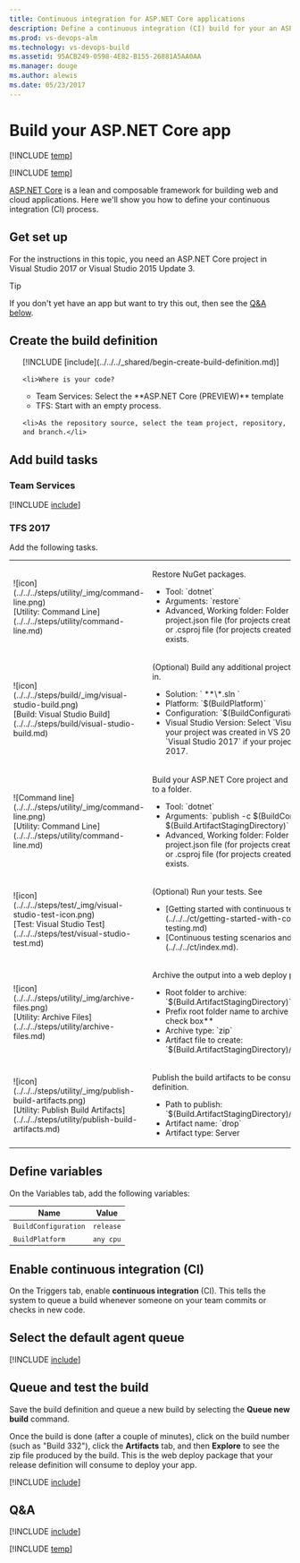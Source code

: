 ```yaml
---
title: Continuous integration for ASP.NET Core applications
description: Define a continuous integration (CI) build for your an ASP.NET Core app in Visual Studio Team Services or Microsoft Team Foundation Server (TFS)
ms.prod: vs-devops-alm
ms.technology: vs-devops-build
ms.assetid: 95ACB249-0598-4E82-B155-26881A5AA0AA
ms.manager: douge
ms.author: alewis
ms.date: 05/23/2017
---
```


# Build your ASP.NET Core app

[!INCLUDE [temp](../../../_shared/version-tfs-2017-rtm.md)]

[!INCLUDE [temp](../../../_shared/ci-cd-newbies.md)]

[ASP.NET Core](http://www.asp.net/core) is a lean and composable framework for building web and cloud applications. Here we'll show you how to define your continuous integration (CI) process.

## Get set up

For the instructions in this topic, you need an ASP.NET Core project in Visual Studio 2017 or Visual Studio 2015 Update 3.

> [!TIP]
> If you don't yet have an app but want to try this out, then see the [Q&A below](#new_solution).

## Create the build definition

<ol>
    [!INCLUDE [include](../../../_shared/begin-create-build-definition.md)]

    <li>Where is your code?
   <ul>
      <li>Team Services: Select the **ASP.NET Core (PREVIEW)** template</li>
      <li>TFS: Start with an empty process.</li>
   </ul>
   </li>


    <li>As the repository source, select the team project, repository, and branch.</li>

</ol>

## Add build tasks

### Team Services

[!INCLUDE [include](../_shared/aspnet-core-build-tasks.md)]

### TFS 2017

Add the following tasks.

  <table>
  <tr>
    <td>![icon](../../../steps/utility/_img/command-line.png)<br/>[Utility: Command Line](../../../steps/utility/command-line.md)</td>
    <td>
      <p>Restore NuGet packages.</p>
      <ul>
        <li>Tool: `dotnet`</li>
        <li>Arguments: `restore`</li>
        <li>Advanced, Working folder: Folder in which the project.json file (for projects created with VS 2015) or .csproj file (for projects created with VS 2017) exists.</li>
      </ul>
    </td>
  </tr>
  <tr>
    <td>![icon](../../../steps/build/_img/visual-studio-build.png)<br>[Build: Visual Studio Build](../../../steps/build/visual-studio-build.md)</td>
    <td>
      <p>(Optional) Build any additional projects that are checked in.<p>
      <ul>
          <li>Solution: ` **\*.sln `</li>
          <li>Platform: `$(BuildPlatform)`</li>
          <li>Configuration: `$(BuildConfiguration)`</li>
          <li>Visual Studio Version: Select `Visual Studio 2015` if your project was created in VS 2015 Update 3. Select `Visual Studio 2017` if your project was created in VS 2017.</li>
      </ul>
    </td>
  </tr>
  <tr>
    <td>![Command line](../../../steps/utility/_img/command-line.png)<br/>[Utility: Command Line](../../../steps/utility/command-line.md)</td>
    <td>
      <p>Build your ASP.NET Core project and publish the output to a folder.</p>
      <ul>
        <li>Tool: `dotnet`</li>
        <li>Arguments: `publish -c $(BuildConfiguration) -o $(Build.ArtifactStagingDirectory)`</li>
        <li>Advanced, Working folder: Folder in which the project.json file (for projects created with VS 2015) or .csproj file (for projects created with VS 2017) exists.</li>
      </ul>
    </td>
  </tr>
  <tr>
    <td>![icon](../../../steps/test/_img/visual-studio-test-icon.png)<br/>[Test: Visual Studio Test](../../../steps/test/visual-studio-test.md)</td>
    <td>
    <p>(Optional) Run your tests. See</p>
   <ul>
   <li>[Getting started with continuous testing](../../../ct/getting-started-with-continuous-testing.md)</li>
    <li>[Continuous testing scenarios and capabilities](../../../ct/index.md).</li>
    </ul>
    </td>
  </tr>
  <tr>
    <td>![icon](../../../steps/utility/_img/archive-files.png)<br>[Utility: Archive Files](../../../steps/utility/archive-files.md)</td>
    <td>
      <p>Archive the output into a web deploy package.</p>
      <ul>
        <li>Root folder to archive: `$(Build.ArtifactStagingDirectory)`</li>
        <li>Prefix root folder name to archive paths: **Clear this check box**
        <li>Archive type: `zip`</li>
        <li>Artifact file to create: `$(Build.ArtifactStagingDirectory)/$(Build.BuildId).zip`</li>
      </ul>
    </td>
  </tr>
  <tr>
    <td>![icon](../../../steps/utility/_img/publish-build-artifacts.png)<br>[Utility: Publish Build Artifacts](../../../steps/utility/publish-build-artifacts.md)</td>
    <td>
      <p>Publish the build artifacts to be consumed by a release definition.</p>
      <ul>
        <li>Path to publish: `$(Build.ArtifactStagingDirectory)/$(Build.BuildId).zip`</li>
        <li>Artifact name: `drop`</li>
        <li>Artifact type: Server</li>
      </ul>
    </td>
  </tr>
  </table>

## Define variables

On the Variables tab, add the following variables:

|Name|Value|
|-|-|
|`BuildConfiguration`|`release`|
|`BuildPlatform`|`any cpu`|

## Enable continuous integration (CI)

On the Triggers tab, enable **continuous integration** (CI). This tells the system to queue a build whenever someone on your team commits or checks in new code.

## Select the default agent queue

[!INCLUDE [include](../_shared/aspnet-core-build-queue.md)]

## Queue and test the build

Save the build definition and queue a new build by selecting the **Queue new build** command.

Once the build is done (after a couple of minutes), click on the build number (such as "Build 332"), click the **Artifacts** tab, and then **Explore** to see the zip file produced by the build. This is the web deploy package that your release definition will consume to deploy your app.

[!INCLUDE [include](_shared/deploy-asp-web-app.md)]

## Q&A

<!-- BEGINSECTION class="md-qanda" -->

[!INCLUDE [include](../_shared/aspnet-core-build-qa.md)]

[!INCLUDE [temp](../../../_shared/qa-versions.md)]

<!-- BEGINSECTION class="md-qanda" -->
